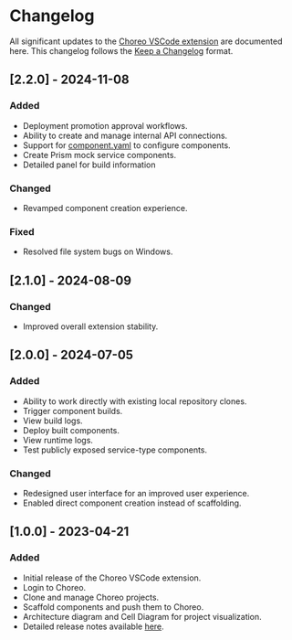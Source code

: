 # Changelog

All significant updates to the [Choreo VSCode extension](https://marketplace.visualstudio.com/items?itemName=WSO2.choreo) are documented here. This changelog follows the [Keep a Changelog](https://keepachangelog.com/en/1.0.0/) format.

## [2.2.0] - 2024-11-08

### Added
- Deployment promotion approval workflows.
- Ability to create and manage internal API connections.
- Support for [component.yaml](https://wso2.com/choreo/docs/develop-components/manage-component-source-configurations/#overview-of-the-componentyaml-file) to configure components.
- Create Prism mock service components.
- Detailed panel for build information

### Changed
- Revamped component creation experience.

### Fixed
- Resolved file system bugs on Windows.

## [2.1.0] - 2024-08-09

### Changed
- Improved overall extension stability.

## [2.0.0] - 2024-07-05

### Added
- Ability to work directly with existing local repository clones.
- Trigger component builds.
- View build logs.
- Deploy built components.
- View runtime logs.
- Test publicly exposed service-type components.

### Changed
- Redesigned user interface for an improved user experience.
- Enabled direct component creation instead of scaffolding.

## [1.0.0] - 2023-04-21

### Added
- Initial release of the Choreo VSCode extension.
- Login to Choreo.
- Clone and manage Choreo projects.
- Scaffold components and push them to Choreo.
- Architecture diagram and Cell Diagram for project visualization.
- Detailed release notes available [here](https://github.com/wso2/choreo-vscode/blob/main/docs/choreo-extension/release-notes/version-1.0.0.md).
